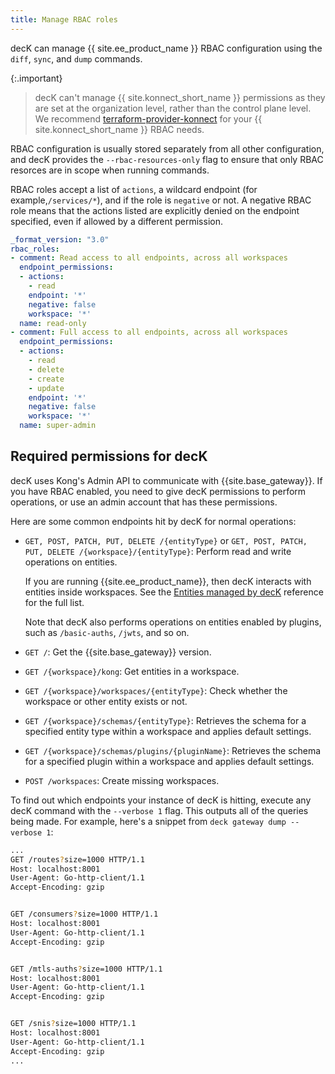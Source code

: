 ```yaml
---
title: Manage RBAC roles
---
```


decK can manage {{ site.ee_product_name }} RBAC configuration using the `diff`, `sync`, and `dump` commands.

{:.important}
> decK can't manage {{ site.konnect_short_name }} permissions as they are set at the organization level, rather than the control plane level. We recommend [terraform-provider-konnect](https://github.com/Kong/terraform-provider-konnect) for your {{ site.konnect_short_name }} RBAC needs.

RBAC configuration is usually stored separately from all other configuration, and decK provides the `--rbac-resources-only` flag to ensure that only RBAC resorces are in scope when running commands.

RBAC roles accept a list of `actions`, a wildcard endpoint (for example,`/services/*`), and if the role is `negative` or not. A negative RBAC role means that the actions listed are explicitly denied on the endpoint specified, even if allowed by a different permission.

```yaml
_format_version: "3.0"
rbac_roles:
- comment: Read access to all endpoints, across all workspaces
  endpoint_permissions:
  - actions:
    - read
    endpoint: '*'
    negative: false
    workspace: '*'
  name: read-only
- comment: Full access to all endpoints, across all workspaces
  endpoint_permissions:
  - actions:
    - read
    - delete
    - create
    - update
    endpoint: '*'
    negative: false
    workspace: '*'
  name: super-admin
```

## Required permissions for decK

decK uses Kong's Admin API to communicate with {{site.base_gateway}}. 
If you have RBAC enabled, you need to give decK permissions to perform operations, or use an admin account that has these permissions. 

Here are some common endpoints hit by decK for normal operations:

* `GET, POST, PATCH, PUT, DELETE /{entityType}` or `GET, POST, PATCH, PUT, DELETE /{workspace}/{entityType}`: Perform read and write operations on entities.

   If you are running {{site.ee_product_name}}, then decK interacts with entities inside workspaces. 
   See the [Entities managed by decK](/deck/reference/entities/) reference for the full list.
   
   Note that decK also performs operations on entities enabled by plugins, such as `/basic-auths`, `/jwts`, and so on.

* `GET /`: Get the {{site.base_gateway}} version.
* `GET /{workspace}/kong`: Get entities in a workspace.
* `GET /{workspace}/workspaces/{entityType}`: Check whether the workspace or other entity exists or not.
* `GET /{workspace}/schemas/{entityType}`: Retrieves the schema for a specified entity type within a workspace and applies default settings.
* `GET /{workspace}/schemas/plugins/{pluginName}`: Retrieves the schema for a specified plugin within a workspace and applies default settings.
* `POST /workspaces`: Create missing workspaces.

To find out which endpoints your instance of decK is hitting, execute any decK command with the `--verbose 1` flag.  This outputs all of the queries being made. For example, here's a snippet from `deck gateway dump --verbose 1`:

```sh
...
GET /routes?size=1000 HTTP/1.1
Host: localhost:8001
User-Agent: Go-http-client/1.1
Accept-Encoding: gzip


GET /consumers?size=1000 HTTP/1.1
Host: localhost:8001
User-Agent: Go-http-client/1.1
Accept-Encoding: gzip


GET /mtls-auths?size=1000 HTTP/1.1
Host: localhost:8001
User-Agent: Go-http-client/1.1
Accept-Encoding: gzip


GET /snis?size=1000 HTTP/1.1
Host: localhost:8001
User-Agent: Go-http-client/1.1
Accept-Encoding: gzip
...
```